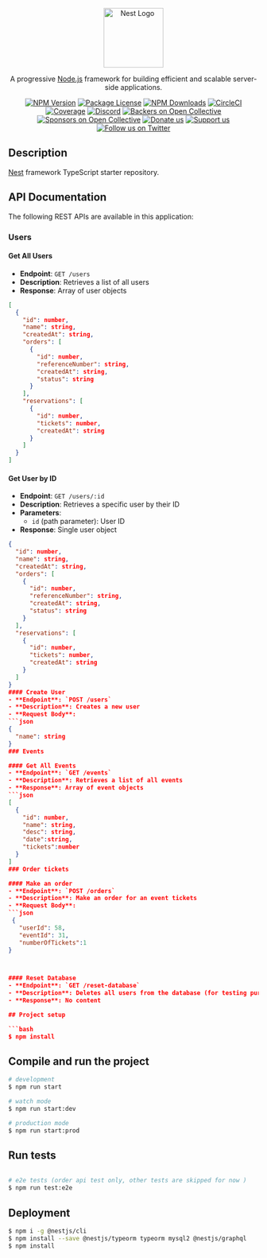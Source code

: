 <p align="center">
  <a href="http://nestjs.com/" target="blank"><img src="https://nestjs.com/img/logo-small.svg" width="120" alt="Nest Logo" /></a>
</p>

[circleci-image]: https://img.shields.io/circleci/build/github/nestjs/nest/master?token=abc123def456
[circleci-url]: https://circleci.com/gh/nestjs/nest

  <p align="center">A progressive <a href="http://nodejs.org" target="_blank">Node.js</a> framework for building efficient and scalable server-side applications.</p>
    <p align="center">
<a href="https://www.npmjs.com/~nestjscore" target="_blank"><img src="https://img.shields.io/npm/v/@nestjs/core.svg" alt="NPM Version" /></a>
<a href="https://www.npmjs.com/~nestjscore" target="_blank"><img src="https://img.shields.io/npm/l/@nestjs/core.svg" alt="Package License" /></a>
<a href="https://www.npmjs.com/~nestjscore" target="_blank"><img src="https://img.shields.io/npm/dm/@nestjs/common.svg" alt="NPM Downloads" /></a>
<a href="https://circleci.com/gh/nestjs/nest" target="_blank"><img src="https://img.shields.io/circleci/build/github/nestjs/nest/master" alt="CircleCI" /></a>
<a href="https://coveralls.io/github/nestjs/nest?branch=master" target="_blank"><img src="https://coveralls.io/repos/github/nestjs/nest/badge.svg?branch=master#9" alt="Coverage" /></a>
<a href="https://discord.gg/G7Qnnhy" target="_blank"><img src="https://img.shields.io/badge/discord-online-brightgreen.svg" alt="Discord"/></a>
<a href="https://opencollective.com/nest#backer" target="_blank"><img src="https://opencollective.com/nest/backers/badge.svg" alt="Backers on Open Collective" /></a>
<a href="https://opencollective.com/nest#sponsor" target="_blank"><img src="https://opencollective.com/nest/sponsors/badge.svg" alt="Sponsors on Open Collective" /></a>
  <a href="https://paypal.me/kamilmysliwiec" target="_blank"><img src="https://img.shields.io/badge/Donate-PayPal-ff3f59.svg" alt="Donate us"/></a>
    <a href="https://opencollective.com/nest#sponsor"  target="_blank"><img src="https://img.shields.io/badge/Support%20us-Open%20Collective-41B883.svg" alt="Support us"></a>
  <a href="https://twitter.com/nestframework" target="_blank"><img src="https://img.shields.io/twitter/follow/nestframework.svg?style=social&label=Follow" alt="Follow us on Twitter"></a>
</p>
  <!--[![Backers on Open Collective](https://opencollective.com/nest/backers/badge.svg)](https://opencollective.com/nest#backer)
  [![Sponsors on Open Collective](https://opencollective.com/nest/sponsors/badge.svg)](https://opencollective.com/nest#sponsor)-->

## Description

[Nest](https://github.com/nestjs/nest) framework TypeScript starter repository.

## API Documentation

The following REST APIs are available in this application:

### Users

#### Get All Users
- **Endpoint**: `GET /users`
- **Description**: Retrieves a list of all users
- **Response**: Array of user objects
```json
[
  {
    "id": number,
    "name": string,
    "createdAt": string,
    "orders": [
      {
        "id": number,
        "referenceNumber": string,
        "createdAt": string,
        "status": string
      }
    ],
    "reservations": [
      {
        "id": number,
        "tickets": number,
        "createdAt": string
      }
    ]
  }
]
```

#### Get User by ID
- **Endpoint**: `GET /users/:id`
- **Description**: Retrieves a specific user by their ID
- **Parameters**: 
  - `id` (path parameter): User ID
- **Response**: Single user object
```json
{
  "id": number,
  "name": string,
  "createdAt": string,
  "orders": [
    {
      "id": number,
      "referenceNumber": string,
      "createdAt": string,
      "status": string
    }
  ],
  "reservations": [
    {
      "id": number,
      "tickets": number,
      "createdAt": string
    }
  ]
}
#### Create User
- **Endpoint**: `POST /users`
- **Description**: Creates a new user
- **Request Body**:
```json
{
  "name": string
}
### Events  

#### Get All Events
- **Endpoint**: `GET /events`
- **Description**: Retrieves a list of all events
- **Response**: Array of event objects
```json
[
  {
    "id": number,
    "name": string,
    "desc": string,
    "date":string,
    "tickets":number
  }
]
### Order tickets 

#### Make an order
- **Endpoint**: `POST /orders`
- **Description**: Make an order for an event tickets
- **Request Body**:
```json
 {
   "userId": 58,
   "eventId": 31,
   "numberOfTickets":1
}



#### Reset Database
- **Endpoint**: `GET /reset-database`
- **Description**: Deletes all users from the database (for testing purposes) and add test event with 100 tickets
- **Response**: No content

## Project setup

```bash
$ npm install
```

## Compile and run the project

```bash
# development
$ npm run start

# watch mode
$ npm run start:dev

# production mode
$ npm run start:prod
```

## Run tests

```bash

# e2e tests (order api test only, other tests are skipped for now )
$ npm run test:e2e

```

## Deployment


```bash
$ npm i -g @nestjs/cli
$ npm install --save @nestjs/typeorm typeorm mysql2 @nestjs/graphql
$ npm install
```
